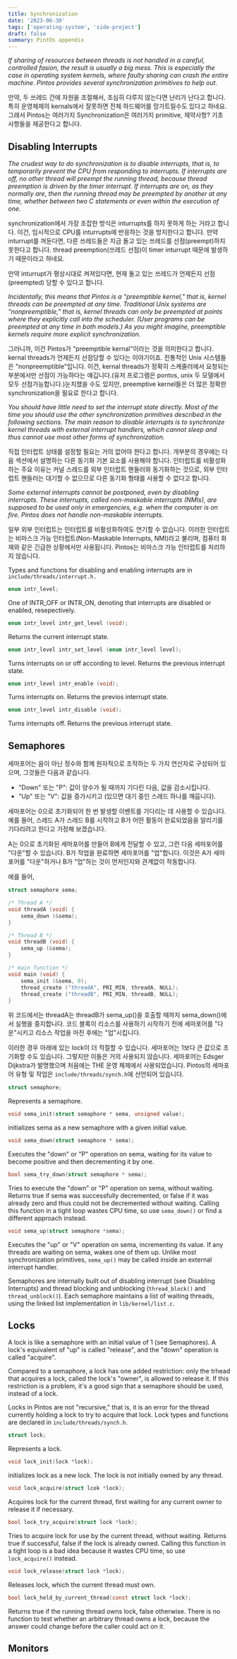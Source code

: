 ```yaml
---
title: Synchronization
date: '2023-06-30'
tags: ['operating-system', 'side-project']
draft: false
summary: PintOs appendix
---
```


_If sharing of resources between threads is not handled in a careful, controlled fasion, the result is usually a big mess. This is especially the case in operating system kernels, where faulty sharing can crash the entire machine. Pintos provides several synchronization primitives to help out._

만약, 두 쓰레드 간에 자원을 조절해서, 조심히 다루지 않는다면 난리가 난다고 합니다. 특히 운영체제의 kernals에서 잘못하면 전체 하드웨어를 망가트릴수도 있다고 하네요. 그래서 Pintos는 여러가지 Synchronization은 여러가지 primitive, 제약사항? 기초 사항들을 제공한다고 합니다.

## Disabling Interrupts

_The crudest way to do synchronization is to disable interrupts, that is, to temporarily prevent the CPU from responding to interrupts. If interrupts are off, no other thread will preempt the running thread, because thread preemption is driven by the timer interrupt. If interrupts are on, as they normally are, then the running thread may be preempted by another at any time, whether between two C statements or even within the execution of one._

synchronization에서 가장 조잡한 방식은 inturrupts를 하지 못하게 하는 거라고 합니다. 이건, 임시적으로 CPU를 inturrupts에 반응하는 것을 방지한다고 합니다. 만약 inturrupt를 꺼둔다면, 다른 쓰레드들은 지금 돌고 있는 쓰레드를 선점(preempt)하지 못한다고 합니다. thread preemption(쓰레드 선점)이 timer inturrupt 때문에 발생하기 때문이라고 하네요.

만약 inturrupt가 평상시대로 켜져있다면, 현재 돌고 있는 쓰레드가 언제든지 선점(preempted) 당할 수 있다고 합니다.

_Incidentally, this means that Pintos is a "preemptible kernel," that is, kernel threads can be preempted at any time. Traditional Unix systems are "nonpreemptible," that is, kernel threads can only be preempted at points where they explicitly call into the scheduler. (User programs can be preempted at any time in both models.) As you might imagine, preemptible kernels require more explicit synchronization._

그러니까, 이건 Pintos가 "preemptible kernal"이라는 것을 의미한다고 합니다. kernal threads가 언제든지 선점당할 수 있다는 이야기이죠. 전통적인 Unix 시스템들은 "nonpreemptible"입니다. 이건, kernal threads가 정확히 스케줄러에서 요청되는 부분에서만 선점이 가능하다는 얘깁니다.(유저 프로그램은 pontos, unix 두 모델에서 모두 선점가능합니다.)눈치챘을 수도 있지만, preemptive kernel들은 더 많은 정확한 synchronization을 필요로 한다고 합니다.

_You should have little need to set the interrupt state directly. Most of the time you should use the other synchronization primitives described in the following sections. The main reason to disable interrupts is to synchronize kernel threads with external interrupt handlers, which cannot sleep and thus cannot use most other forms of synchronization._

직접 인터럽트 상태를 설정할 필요는 거의 없어야 한다고 합니다. 개부분의 경우에는 다음 섹션에서 설명하는 다른 동기화 기본 요소를 사용해야 합니다. 인터럽트를 비활성화하는 주요 이유는 커널 스레드를 외부 인터럽트 핸들러와 동기화하는 것으로, 외부 인터럽트 핸들러는 대기할 수 없으므로 다른 동기화 형태를 사용할 수 없다고 합니다.

_Some external interrupts cannot be postponed, even by disabling interrupts. These interrupts, called non-maskable interrupts (NMIs), are supposed to be used only in emergencies, e.g. when the computer is on fire. Pintos does not handle non-maskable interrupts._

일부 외부 인터럽트는 인터럽트를 비활성화하여도 연기할 수 없습니다. 이러한 인터럽트는 비마스크 가능 인터럽트(Non-Maskable Interrupts, NMI)라고 불리며, 컴퓨터 화재와 같은 긴급한 상황에서만 사용됩니다. Pintos는 비마스크 가능 인터럽트를 처리하지 않습니다.

Types and functions for disabling and enabling interrupts are in `include/threads/interrupt.h.`

```C
enum intr_level;
```

One of INTR_OFF or INTR_ON, denoting that interrupts are disabled or enabled, resepectively.

```C
enum intr_level intr_get_level (void);
```

Returns the current interrupt state.

```C
enum intr_level intr_set_level (enum intr_level level);
```

Turns interrupts on or off according to level. Returns the previous interrupt state.

```C
enum intr_level intr_enable (void);
```

Turns interrupts on. Returns the previos interrupt state.

```C
enum intr_level intr_disable (void);
```

Turns interrupts off. Returns the previous interrupt state.

## Semaphores

세마포어는 음이 아닌 정수와 함께 원자적으로 조작하는 두 가지 연산자로 구성되어 있으며, 그것들은 다음과 같습니다.

- "Down" 또는 "P": 값이 양수가 될 때까지 기다린 다음, 값을 감소시킵니다.
- "Up" 또는 "V": 값을 증가시키고 (있으면 대기 중인 스레드 하나를 깨웁니다).

세마포어는 0으로 초기화되어 한 번 발생할 이벤트를 기다리는 데 사용할 수 있습니다. 예를 들어, 스레드 A가 스레드 B를 시작하고 B가 어떤 활동이 완료되었음을 알리기를 기다리려고 한다고 가정해 보겠습니다.

A는 0으로 초기화된 세마포어를 만들어 B에게 전달할 수 있고, 그런 다음 세마포어를 "다운"할 수 있습니다. B가 작업을 완료하면 세마포어를 "업"합니다. 이것은 A가 세마포어를 "다운"하거나 B가 "업"하는 것이 먼저인지와 관계없이 작동합니다.

에를 들어,

```c++
struct semaphore sema;

/* Thread A */
void threadA (void) {
    sema_down (&sema);
}

/* Thread B */
void threadB (void) {
    sema_up (&sema);
}

/* main function */
void main (void) {
    sema_init (&sema, 0);
    thread_create ("threadA", PRI_MIN, threadA, NULL);
    thread_create ("threadB", PRI_MIN, threadB, NULL);
}
```

위 코드에서는 threadA는 threadB가 sema_up()을 호출할 때까지 sema_down()에서 실행을 중지합니다. 코드 블록이 리소스를 사용하기 시작하기 전에 세마포어를 "다운"시키고 리소스 작업을 마친 후에는 "업"시킵니다.

이러한 경우 아래에 있는 lock이 더 적절할 수 있습니다. 세마포어는 1보다 큰 값으로 초기화할 수도 있습니다. 그렇지만 이들은 거의 사용되지 않습니다. 세마포어는 Edsger Dijkstra가 발명했으며 처음에는 THE 운영 체제에서 사용되었습니다. Pintos의 세마포어 유형 및 작업은 `include/threads/synch.h`에 선언되어 있습니다.

```C
struct semaphore;
```

Represents a semaphore.

```C
void sema_init(struct semaphore * sema, unsigned value);
```

initializes sema as a new semaphore with a given initial value.

```C
void sema_down(struct semaphore * sema);
```

Executes the "down" or "P" operation on sema, waiting for its value to become positive and then decrementing it by one.

```C
bool sema_try_down(struct semaphore * sema);
```

Tries to execute the "down" or "P" operation on sema, without waiting. Returns true if sema was successfully decremented, or false if it was already zero and thus could not be decremented without waiting.
Calling this function in a tight loop wastes CPU time, so use `sema_down()` or find a different approach instead.

```C
void sema_up(struct semaphore *sema);
```

Executes the "up" or "V" operation on sema, incrementing its value. If any threads are waiting on sema, wakes one of them up. Unlike most synchronization primitives, `sema_up()` may be called inside an external interrupt handler.

Semaphores are internally built out of disabling interrupt (see Disabling Interrupts) and thread blocking and unblocking (`thread_block()` and `thread_unblock()`). Each semaphore maintains a list of waiting threads, using the linked list implementation in `lib/kernel/list.c`.

## Locks

A lock is like a semaphore with an initial value of 1 (see Semaphores). A lock's equivalent of "up" is called "release", and the "down" operation is called "acquire".

Compared to a semaphore, a lock has one added restriction: only the trhead that acquires a lock, called the lock's "owner", is allowed to release it. If this restriction is a problem, it's a good sign that a semaphore should be used, instead of a lock.

Locks in Pintos are not "recursive," that is, it is an error for the thread currently holding a lock to try to acquire that lock. Lock types and functions are declared in `include/threads/synch.h`.

```C
struct lock;
```

Represents a lock.

```C
void lock_init(lock *lock);
```

initializes lock as a new lock. The lock is not initially owned by any thread.

```C
void lock_acquire(struct lcok *lock);
```

Acquires lock for the current thread, first waiting for any current owner to release it if necessary.

```C
bool lock_try_acquire(struct lock *lock);
```

Tries to acquire lock for use by the current thread, without waiting. Returns true if successful, false if the lock is already owned. Calling this function in a tight loop is a bad idea because it wastes CPU time, so use `lock_acquire()` instead.

```C
void lock_release(struct lock *lock);
```

Releases lock, which the current thread must own.

```C
bool lock_held_by_current_thread(const struct lock *lock);
```

Returns true if the running thread owns lock, false otherwise. There is no function to test whether an arbitrary thread owns a lock, because the answer could change before the caller could act on it.

## Monitors
